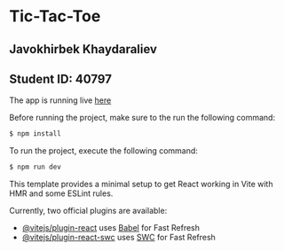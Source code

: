 # Tic-Tac-Toe

## Javokhirbek Khaydaraliev 
## Student ID: 40797


The app is running live <a href="https://tic-tac-toe-javokhirbek.netlify.app/" target="_blank">here</a>

Before running the project, make sure to the run the following command:

```bash
$ npm install
```

To run the project, execute the following command:
```bash
$ npm run dev
```

This template provides a minimal setup to get React working in Vite with HMR and some ESLint rules.

Currently, two official plugins are available:

- [@vitejs/plugin-react](https://github.com/vitejs/vite-plugin-react/blob/main/packages/plugin-react/README.md) uses [Babel](https://babeljs.io/) for Fast Refresh
- [@vitejs/plugin-react-swc](https://github.com/vitejs/vite-plugin-react-swc) uses [SWC](https://swc.rs/) for Fast Refresh
